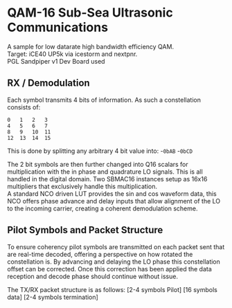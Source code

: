 # QAM-16 Sub-Sea Ultrasonic Communications
A sample for low datarate high bandwidth efficiency QAM.  
Target: iCE40 UP5k via icestorm and nextpnr.  
PGL Sandpiper v1 Dev Board used  
  
## RX / Demodulation
Each symbol transmits 4 bits of information.
As such a constellation consists of:
```
0   1   2   3
4   5   6   7
8   9   10  11
12  13  14  15
```  
This is done by splitting any arbitrary 4 bit value into:
-`0bAB`
-`0bCD`
  
The 2 bit symbols are then further changed into Q16 scalars for multiplication with the in phase and quadrature LO signals. This is all handled in the digital domain. Two SBMAC16 instances setup as 16x16 multipliers that exclusively handle this multiplication.  
A standard NCO driven LUT provides the sin and cos waveform data, this NCO offers phase advance and delay inputs that allow alignment of the LO to the incoming carrier, creating a coherent demodulation scheme.  

## Pilot Symbols and Packet Structure
To ensure coherency pilot symbols are transmitted on each packet sent that are real-time decoded, offering a perspective on how rotated the constellation is. By advancing and delaying the LO phase this constellation offset can be corrected. Once this correction has been applied the data reception and decode phase should continue without issue.  
  
The TX/RX packet structure is as follows:
[2-4 symbols Pilot] [16 symbols data] [2-4 symbols termination]
  


